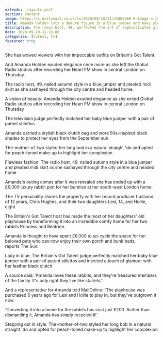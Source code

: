 ```yaml
---
extends: _layouts.post
section: content
image: https://i.dailymail.co.uk/1s/2020/09/10/11/33005668-0-image-a-13_1599734178676.jpg 
title: Amanda Holden cuts a demure figure in a blue jumper and navy pleated skirt as she leaves Heart FM 
description: The radio host, 49, perfected the art of sophisticated glamour in a blue jumper and pleated midi skirt as she finished recording her Heart FM show in central London on Thursday. 
date: 2020-09-10-12-19-00 
categories: [latest, tv] 
featured: true 
--- 
```

She has wowed viewers with her impeccable outfits on Britain's Got Talent. 

And Amanda Holden exuded elegance once more as she left the Global Radio studios after recording her Heart FM show in central London on Thursday.  

The radio host, 49, nailed autumn style in a blue jumper and pleated midi skirt as she sashayed through the city centre and headed home.

A vision of beauty: Amanda Holden exuded elegance as she exited Global Radio studios after recording her Heart FM show in central London on Thursday

The television judge perfectly matched her baby blue jumper with a pair of patent stilettos. 

Amanda carried a stylish black clutch bag and wore 50s-inspired black shades to protect her eyes from the September sun. 

The-mother-of-two styled her long bob in a natural straight 'do and opted for peach-toned make-up to highlight her complexion.

Flawless fashion: The radio host, 49, nailed autumn style in a blue jumper and pleated midi skirt as she sashayed through the city centre and headed home

Amanda's outing comes after it was revealed she has ended up with a £6,000 luxury rabbit pen for her bunnies at her south-west London home.

The TV personality shares the property with her record producer husband of 12 years, Chris Hughes, and their two daughters Lexi, 14, and Hollie, eight. 

The Britain's Got Talent host has made the most of her daughters' old playhouse by transforming it into an incredible comfy home for her two rabbits Princess and Beatrice. 

Amanda is thought to have spent £6,000 to up-cycle the space for her beloved pets who can now enjoy their own porch and bunk beds, reports The Sun. 

Lady in blue: The Britain's Got Talent judge perfectly matched her baby blue jumper with a pair of patent stilettos and injected a touch of glamour with her leather black clutch

A source said: 'Amanda loves these rabbits, and they're treasured members of the family. It's only right they live like starlets.' 

And a representative for Amanda told MailOnline: 'The playhouse was purchased 6 years ago for Lexi and Hollie to play in, but they’ve outgrown it now.  

'Converting it into a home for the rabbits has cost just £200. Rather than dismantling it, Amanda has simply recycled it!' 

Stepping out in style: The-mother-of-two styled her long bob in a natural straight 'do and opted for peach-toned make-up to highlight her complexion

